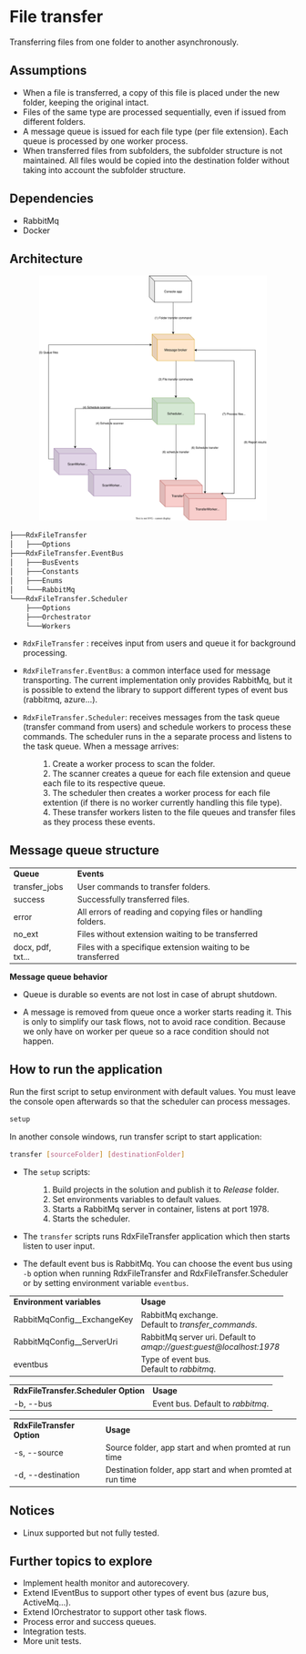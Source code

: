 # File transfer
Transferring files from one folder to another asynchronously.

## Assumptions
- When a file is transferred, a copy of this file is placed under the new folder, keeping the original intact.
- Files of the same type are processed sequentially, even if issued from different folders.
- A message queue is issued for each file type (per file extension). Each queue is processed by one worker process.
- When transferred files from subfolders, the subfolder structure is not maintained. 
All files would be copied into the destination folder without taking into account the subfolder structure.

## Dependencies
- RabbitMq
- Docker

## Architecture

<div style='text-align:center'><img src='system_design.svg' style='width:400px'/></div>

```
├───RdxFileTransfer
│   ├───Options
├───RdxFileTransfer.EventBus
│   ├───BusEvents
│   ├───Constants
│   ├───Enums
│   └───RabbitMq
└───RdxFileTransfer.Scheduler
    ├───Options
    ├───Orchestrator
    └───Workers
```

- ```RdxFileTransfer``` : receives input from users and queue it for background processing.

- ```RdxFileTransfer.EventBus```: a common interface used for message transporting.
The current implementation only provides RabbitMq, but it is possible to extend the library to support different types of event bus (rabbitmq, azure...).

- ```RdxFileTransfer.Scheduler```: receives messages from  the task queue (transfer command from users) and schedule workers to process these commands.
The scheduler runs in the a separate process and listens to the task queue. When a message arrives:

<ol style='list-style-position: inside;margin-left:35px'>
    <li>Create a worker process to scan the folder.</li>
    <li>The scanner creates a queue for each file extension and queue each file to its respective queue.</li>
    <li>The scheduler then creates a worker process for each file extention (if there is no worker currently handling this file type).</li>
    <li>These transfer workers listen to the file queues and transfer files as they process these events.</li>
</ol>

## Message queue structure
<table border="0">
    <tr>
        <td><b>Queue</b></td>
        <td><b>Events</b></td>
    </tr>
    <tr>
        <td>transfer_jobs</td>
        <td>User commands to transfer folders.</td>
    </tr>
    <tr>
        <td>success</td>
        <td>Successfully transferred files.</td>
    </tr>
    <tr>
        <td>error</td>
        <td>All errors of reading and copying files or handling folders.</td>
    </tr>
    <tr>
        <td>no_ext</td>
        <td>Files without extension waiting to be transferred</td>
    </tr>
    <tr>
        <td>docx, pdf, txt...</td>
        <td>Files with a specifique extension waiting to be transferred</td>
    </tr>
</table>

**Message queue behavior**
- Queue is durable so events are not lost in case of abrupt shutdown.

- A message is removed from queue once a worker starts reading it. This is only to simplify our task flows, not to avoid race condition. Because we only have on worker per queue so a race condition should not happen.

## How to run the application
Run the first script to setup environment with default values. You must leave the console open afterwards so that the scheduler can process messages.

```sh
setup
```
In another console windows, run transfer script to start application:

```sh
transfer [sourceFolder] [destinationFolder]
```

- The ```setup``` scripts:
<ol style='list-style-position: inside;margin-left:35px'>
    <li>Build projects in the solution and publish it to <i>Release</i> folder.</li>
    <li>Set environments variables to default values.</li>
    <li>Starts a RabbitMq server in container, listens at port 1978.</li>
    <li>Starts the scheduler.</li>
</ol>

- The ```transfer``` scripts runs RdxFileTransfer application which then starts listen to user input.

- The default event bus is RabbitMq. You can choose the event bus using ```-b``` option when running RdxFileTransfer and RdxFileTransfer.Scheduler or by setting environment variable ```eventbus```.
<table border="0">
 <tr>
    <td><b>Environment variables</b></td>
    <td><b>Usage</b></td>
 </tr>
  <tr>
    <td>RabbitMqConfig__ExchangeKey</td>
    <td>RabbitMq exchange.<br>
    Default to <i>transfer_commands</i>.</td>
 </tr>
   <tr>
    <td>RabbitMqConfig__ServerUri</td>
    <td>RabbitMq server uri. Default to <br>
    <i>amqp://guest:guest@localhost:1978</i></td>
 </tr>
  </tr>
   <tr>
    <td>eventbus</td>
    <td>Type of event bus.<br>
    Default to <i>rabbitmq</i>.</td>
 </tr>
</table>

<table border="0">
 <tr>
    <td><b>RdxFileTransfer.Scheduler Option</b></td>
    <td><b>Usage</b></td>
 </tr>
 <tr>
    <td>-b, --bus</td>
    <td>Event bus. Default to <i>rabbitmq</i>.</td>
 </tr>
</table>

<table border="0">
 <tr>
    <td><b>RdxFileTransfer Option</b></td>
    <td><b>Usage</b></td>
 </tr>
  <tr>
    <td>-s, --source</td>
    <td>Source folder, app start and when promted at run time</td>
 </tr>
   <tr>
    <td>-d, --destination</td>
    <td>Destination folder, app start and when promted at run time</td>
 </tr>
</table>

## Notices
- Linux supported but not fully tested.

## Further topics to explore
- Implement health monitor and autorecovery.
- Extend IEventBus to support other types of event bus (azure bus, ActiveMq...).
- Extend IOrchestrator to support other task flows.
- Process error and success queues.
- Integration tests.
- More unit tests.

